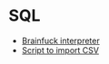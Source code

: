 # SQL

- [Brainfuck interpreter](/brainfuck/interpreter.sql)
- [Script to import CSV](/csv/import.sql)
